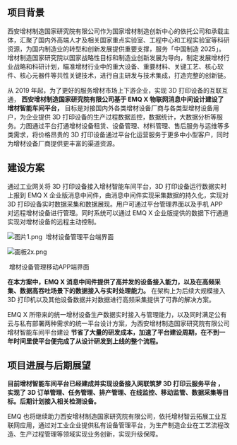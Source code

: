 ## 项目背景

西安增材制造国家研究院有限公司作为国家增材制造创新中心的依托公司和承载主体，汇聚了国内外高端人才及相关国家重点实验室、工程中心和工程实验室等科研资源，为国内制造业的转型和创新发展提供重要支撑，服务「中国制造 2025」。增材制造国家研究院以国家战略性目标和制造业创新发展为导向，制定发展增材行业战略和科研计划，瞄准增材行业中的重大设备、重要材料、关键工艺、核心软件、核心元器件等共性关键技术，进行自主研发与技术集成，打造完整的创新链。

从 2019 年起，为了更好的服务增材市场上下游企业，实现 3D 打印设备的互联互通， **西安增材制造国家研究院有限公司基于 EMQ X 物联网消息中间设计建设了增材智能车间平台，** 目标是对接国内外各类增材设备厂商与各类型增材设备用户，为企业提供 3D 打印设备的生产过程数据监控，数据统计，大数据分析等服务。力图通过平台打通增材设备租赁、设备管理、材料管理、售后服务与运维等多类需求，将价格昂贵的 3D 打印设备通过平台化运营服务于更多中小型客户，同时为增材设备厂商提供更丰富的渠道资源。



## 建设方案

通过工业网关将 3D 打印设备接入增材智能车间平台，3D 打印设备运行数据实时上报到 EMQ X 企业版消息中间件，由消息中间件实现采集数据的持久化，实现对 3D 打印设备实时数据采集和数据展现。用户可通过平台管理界面以及手机 APP 对远程增材设备进行管理。同时系统可以通过 EMQ X 企业版提供的数据下行通道实现对增材设备的远程主动控制。

![图片1.png](https://static.emqx.net/images/a5a89b59786814f09f0c20f0f553549f.png)
​            增材设备管理平台端界面

 ![画板2x.png](https://static.emqx.net/images/de21978adf17a1845aa66bc69a42421a.png)

​			增材设备管理移动APP端界面 

**在本方案中，EMQ X 消息中间件提供了高并发的设备接入能力，以及在高频采集、数据高吞吐场景下的数据接入与实时处理能力。** 在架构上为后续大规模接入 3D 打印机以及其他设备数据并对数据进行高频采集提供了可靠的解决方案。

EMQ X 所带来的统一增材设备生产数据实时接入与管理能力，以及同时满足公有云与私有部署两种需求的统一平台设计方案，为西安增材制造国家研究院有限公司增材智能车间平台建设 **节省了大量的研发成本，加速了平台建设周期，在不到一年时间里使平台便完成了从设计研发到上线的整个流程。**

 

## 项目进展与后期展望

**目前增材智能车间平台已经建成并实现设备接入网联筑梦 3D 打印云服务平台 ，实现了 3D 订单管理、任务管理、排产管理、在线监控、移动监管、数据采集等目标。后期计划接入相关检测设备。**

EMQ 也将继续助力西安增材制造国家研究院有限公司，依托增材智云拓展工业互联网应用，通过对工业企业提供私有设备管理平台，为生产制造企业在工艺流程改造、生产过程管理等领域实现业务创新，实现升级保障。
